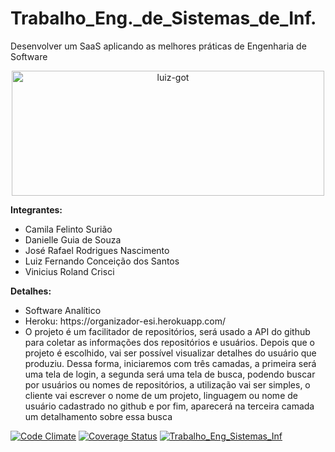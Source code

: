 # Trabalho_Eng._de_Sistemas_de_Inf.
Desenvolver um SaaS aplicando as melhores práticas de Engenharia de Software


<div align="center">
 <img alt="luiz-got" height="200" width="500" src="https://media.giphy.com/media/UehcPssUfgQUM/giphy.gif">
</div>


<b>Integrantes:</b> 

<ul>
 <li>Camila Felinto Surião</li>
 <li>Danielle Guia de Souza</li>
 <li>José Rafael Rodrigues Nascimento</li>
 <li>Luiz Fernando Conceição dos Santos</li>
 <li>Vinicius Roland Crisci</li>
</ul>

<b>Detalhes:</b> 

<ul>
 <li>Software Analítico</li>
 <li>Heroku: https://organizador-esi.herokuapp.com/ </li>
 <li>O projeto é um facilitador de repositórios, será usado a API do github para coletar as informações dos repositórios e usuários. Depois que o projeto é escolhido, vai ser possível visualizar detalhes do usuário que produziu. Dessa forma, iniciaremos com três camadas, a primeira será uma tela de login, a segunda será uma tela de busca, podendo buscar por usuários ou nomes de repositórios, a utilização vai ser simples, o cliente vai escrever o nome de um projeto, linguagem ou nome de usuário cadastrado no github e por fim, aparecerá na terceira camada um detalhamento sobre essa busca</li>
</ul>


[![Code Climate](https://codeclimate.com/github/LuizFernando4186/Trabalho_Eng_de_Sistemas_de_Inf/badges/gpa.svg)](https://codeclimate.com/github/LuizFernando4186/Trabalho_Eng_de_Sistemas_de_Inf)
[![Coverage Status](https://coveralls.io/repos/github/LuizFernando4186/Trabalho_Eng_de_Sistemas_de_Inf/badge.svg?branch=main)](https://coveralls.io/github/LuizFernando4186/Trabalho_Eng_de_Sistemas_de_Inf?branch=main)
[![Trabalho_Eng_Sistemas_Inf](https://github.com/LuizFernando4186/Trabalho_Eng_de_Sistemas_de_Inf/actions/workflows/main.yml/badge.svg)](https://github.com/LuizFernando4186/Trabalho_Eng_de_Sistemas_de_Inf/actions/workflows/main.yml)

